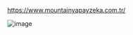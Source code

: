 <!--
## Hi there 👋

**Mountain-YZ/Mountain-YZ** is a ✨ _special_ ✨ repository because its `README.md` (this file) appears on your GitHub profile.

Here are some ideas to get you started:

- 🔭 I’m currently working on ...
- 🌱 I’m currently learning ...
- 👯 I’m looking to collaborate on ...
- 🤔 I’m looking for help with ...
- 💬 Ask me about ...
- 📫 How to reach me: ...
- 😄 Pronouns: ...
- ⚡ Fun fact: ...
-->


https://www.mountainyapayzeka.com.tr/

![image](https://github.com/user-attachments/assets/a6675ebf-1a07-4beb-b7d2-8e8dd308a31c)
